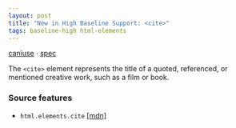 ```yaml
---
layout: post
title: "New in High Baseline Support: <cite>"
tags: baseline-high html-elements
---
```


[caniuse](https://caniuse.com/?search=cite) · [spec](https://html.spec.whatwg.org/multipage/text-level-semantics.html#the-cite-element)

The `<cite>` element represents the title of a quoted, referenced, or mentioned creative work, such as a film or book.

### Source features

- ``html.elements.cite`` [[mdn]](https://developer.mozilla.org/en-US/search?q=html.elements.cite)
